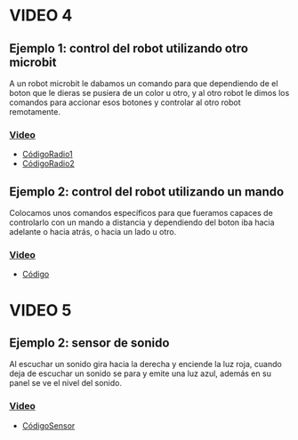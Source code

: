 # VIDEO 4
## Ejemplo 1: control del robot utilizando otro microbit
A un robot microbit le dabamos un comando para que dependiendo de el boton que le dieras se pusiera de un color u otro, y al otro robot le dimos los comandos para accionar esos botones y controlar al otro robot remotamente.
### [Video](https://youtube.com/shorts/O4x1_YdIR9o?feature=share)
- [CódigoRadio1](microbit-Radio1.hex)
- [CódigoRadio2](microbit-Radio2.hex)
## Ejemplo 2: control del robot utilizando un mando
Colocamos unos comandos específicos para que fueramos capaces de controlarlo con un mando a distancia y dependiendo del boton iba hacia adelante o hacia atrás, o hacia un lado u otro.
### [Video](https://www.youtube.com/shorts/SO06RnsOGdo)
- [Código](microbit-mandoo.hex)
# VIDEO 5
## Ejemplo 2: sensor de sonido
Al escuchar un sonido gira hacia la derecha y enciende la luz roja, cuando deja de escuchar un sonido se para y emite una luz azul, además en su panel se ve el nivel del sonido.
### [Video](https://www.youtube.com/watch?v=mCdA4bJAGGk&ab_channel=sweetblue.)
- [CódigoSensor](microbit-sensor.hex)
